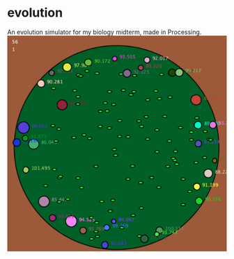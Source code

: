 # evolution
An evolution simulator for my biology midterm, made in Processing.
![A sample screenshot](cover.png)

